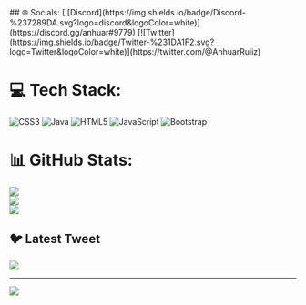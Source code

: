<div 'center'>
## 🌐 Socials:
[![Discord](https://img.shields.io/badge/Discord-%237289DA.svg?logo=discord&logoColor=white)](https://discord.gg/anhuar#9779) [![Twitter](https://img.shields.io/badge/Twitter-%231DA1F2.svg?logo=Twitter&logoColor=white)](https://twitter.com/@AnhuarRuiiz) 

# 💻 Tech Stack:
![CSS3](https://img.shields.io/badge/css3-%231572B6.svg?style=for-the-badge&logo=css3&logoColor=white) ![Java](https://img.shields.io/badge/java-%23ED8B00.svg?style=for-the-badge&logo=java&logoColor=white) ![HTML5](https://img.shields.io/badge/html5-%23E34F26.svg?style=for-the-badge&logo=html5&logoColor=white) ![JavaScript](https://img.shields.io/badge/javascript-%23323330.svg?style=for-the-badge&logo=javascript&logoColor=%23F7DF1E) ![Bootstrap](https://img.shields.io/badge/bootstrap-%23563D7C.svg?style=for-the-badge&logo=bootstrap&logoColor=white)
# 📊 GitHub Stats:
![](https://github-readme-stats.vercel.app/api?username=AnhuarRuiz&theme=dark&hide_border=true&include_all_commits=true&count_private=true)<br/>
![](https://github-readme-streak-stats.herokuapp.com/?user=AnhuarRuiz&theme=dark&hide_border=true)<br/>
![](https://github-readme-stats.vercel.app/api/top-langs/?username=AnhuarRuiz&theme=dark&hide_border=true&include_all_commits=true&count_private=true&layout=compact)

## 🐦 Latest Tweet
[![](https://gtce.itsvg.in/api?username=@AnhuarRuiiz)](https://github.com/VishwaGauravIn/github-twitter-card-embed)

---
[![](https://visitcount.itsvg.in/api?id=AnhuarRuiz&icon=6&color=12)](https://visitcount.itsvg.in)

<!-- Proudly created with GPRM ( https://gprm.itsvg.in ) -->
<div>
